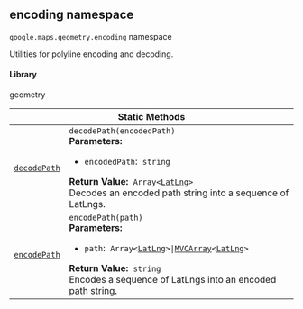 
<h2 id="encoding">encoding namespace</h2>
<p>
<code><span itemprop="path">google.maps.geometry</span>.<span itemprop="name">encoding</span></code>
namespace
</p>
<p>Utilities for polyline encoding and decoding.</p>
<h4>Library</h4>
<p>geometry</p>
<div class="devsite-table-wrapper"><table class="methods responsive" summary="namespace encoding - Static Methods">
<thead>
<tr><th colspan="2">Static Methods</th>
</tr></thead>
<tbody>
<tr id="encoding.decodePath">
<td itemprop="property"><code><a class="secret-link" href="#encoding.decodePath"><span>decodePath</span></a></code></td>
<td><div><code>decodePath(encodedPath)</code></div>
<div class="desc"><strong>Parameters:</strong>&nbsp; <ul>
<li><code>encodedPath</code>:&nbsp; <code>string</code></li>
</ul></div>
<div class="desc"><strong>Return Value:</strong>&nbsp; <code>Array&lt;<a href="LatLng.md">LatLng</a>&gt;</code></div>
<div class="desc">Decodes an encoded path string into a sequence of LatLngs.</div></td>
</tr>
<tr id="encoding.encodePath">
<td itemprop="property"><code><a class="secret-link" href="#encoding.encodePath"><span>encodePath</span></a></code></td>
<td><div><code>encodePath(path)</code></div>
<div class="desc"><strong>Parameters:</strong>&nbsp; <ul>
<li><code>path</code>:&nbsp; <code>Array&lt;<a href="LatLng.md">LatLng</a>&gt;|<a href="MVCArray.md">MVCArray</a>&lt;<a href="LatLng.md">LatLng</a>&gt;</code></li>
</ul></div>
<div class="desc"><strong>Return Value:</strong>&nbsp; <code>string</code></div>
<div class="desc">Encodes a sequence of LatLngs into an encoded path string.</div></td>
</tr>
</tbody>
</table></div>
<script src="replace_links.js"></script>
